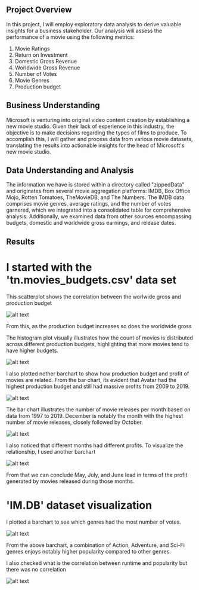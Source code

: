 ## Project Overview
In this project, I will employ exploratory data analysis to derive valuable insights for a business stakeholder. Our analysis will assess the performance of a movie using the following metrics:
1. Movie Ratings
2. Return on Investment
3. Domestic Gross Revenue
4. Worldwide Gross Revenue
5. Number of Votes
6. Movie Genres
7. Production budget

## Business Understanding
Microsoft is venturing into original video content creation by establishing a new movie studio. Given their lack of experience in this industry, the objective is to make decisions regarding the types of films to produce. To accomplish this, I will gather and process data from various movie datasets, translating the results into actionable insights for the head of Microsoft's new movie studio.

## Data Understanding and Analysis
The information we have is stored within a directory called "zippedData" and originates from several movie aggregation platforms: IMDB, Box Office Mojo, Rotten Tomatoes, TheMovieDB, and The Numbers. The IMDB data comprises movie genres, average ratings, and the number of votes garnered, which we integrated into a consolidated table for comprehensive analysis. Additionally, we examined data from other sources encompassing budgets, domestic and worldwide gross earnings, and release dates.

## Results
# I started with the 'tn.movies_budgets.csv' data set 

This scatterplot shows the correlation between the worlwide gross and production budget 

![alt text](image-1.png)

From this, as the production budget increases so does the worldwide gross

The histogram plot visually illustrates how the count of movies is distributed across different production budgets, highlighting that more movies tend to have higher budgets.

![alt text](image-2.png)

I also plotted nother barchart to show how production budget and profit of movies are related. From the bar chart, its evident that Avatar had the highest production budget and still had massive profits from 2009 to 2019.

![alt text](image-3.png)

The bar chart illustrates the number of movie releases per month based on data from 1997 to 2019. December is notably the month with the highest number of movie releases, closely followed by October.

![alt text](image.png)

I also noticed that different months had different profits. To visualize the relationship, I used another barchart 

![alt text](image-4.png)

From that we can conclude May, July, and June lead in terms of the profit generated by movies released during those months. 

# 'IM.DB' dataset visualization

I plotted a barchart to see which genres had the most number of votes.

![alt text](image-5.png)

From the above barchart, a combination of Action, Adventure, and Sci-Fi genres enjoys notably higher popularity compared to other genres.

I also checked what is the correlation between runtime and popularity but there was no correlation 

![alt text](image-6.png)